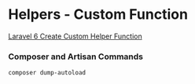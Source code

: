 # Helpers - Custom Function

[Laravel 6 Create Custom Helper Function](https://www.itsolutionstuff.com/post/laravel-6-create-custom-helper-functionexample.html)

### Composer and Artisan Commands
```shell script
composer dump-autoload
```
